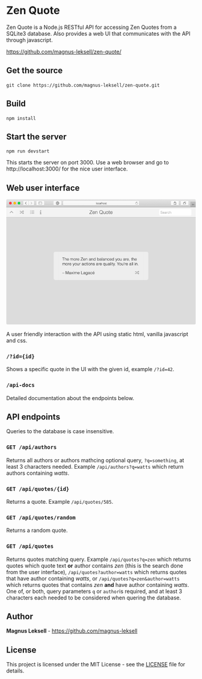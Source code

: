 # Zen Quote

Zen Quote is a Node.js RESTful API for accessing Zen Quotes from a SQLite3 database. Also provides a web UI that communicates with the API through javascript.

https://github.com/magnus-leksell/zen-quote/

## Get the source

    git clone https://github.com/magnus-leksell/zen-quote.git

## Build

    npm install

## Start the server

    npm run devstart

This starts the server on port 3000. Use a web browser and go to http://localhost:3000/ for the nice user interface.

## Web user interface

![Zen Quote](./docs/images/zen-quote.png)

A user friendly interaction with the API using static html, vanilla javascript and css.

### `/?id={id}`

Shows a specific quote in the UI with the given id, example `/?id=42`.

### `/api-docs`

Detailed documentation about the endpoints below.

## API endpoints

Queries to the database is case insensitive.

### `GET /api/authors`

Returns all authors or authors mathcing optional query, `?q=something`, at least 3 characters needed. Example `/api/authors?q=watts` which return authors containing _watts_.

### `GET /api/quotes/{id}`

Returns a quote. Example `/api/quotes/585`.

### `GET /api/quotes/random`

Returns a random quote.

### `GET /api/quotes`

Returns quotes matching query. Example `/api/quotes?q=zen` which returns quotes which quote text **or** author contains _zen_ (this is the search done from the user interface), `/api/quotes?author=watts` which returns quotes that have author containing _watts_, or `/api/quotes?q=zen&author=watts` which returns quotes that contains _zen_ **and** have author containing _watts_. One of, or both, query parameters `q` or `author`is required, and at least 3 characters each needed to be considered when quering the database.

## Author

**Magnus Leksell** - https://github.com/magnus-leksell

## License

This project is licensed under the MIT License - see the [LICENSE](LICENSE) file for details.